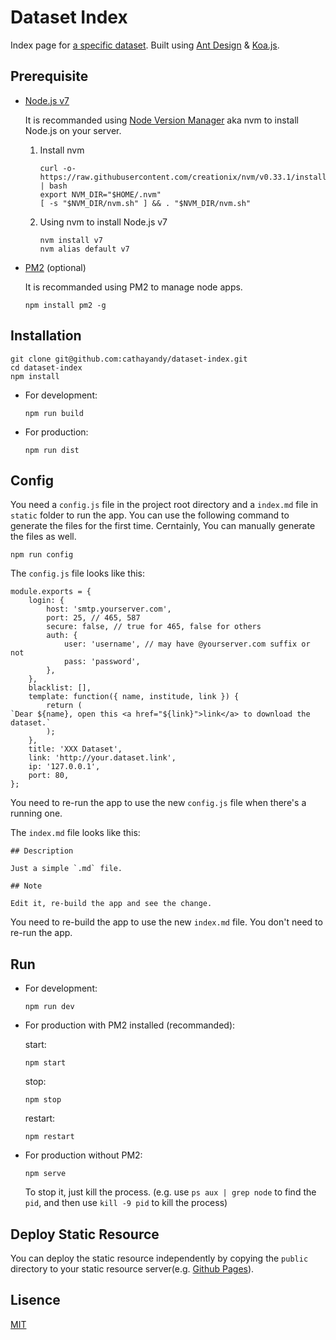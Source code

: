 # Dataset Index

Index page for [a specific dataset](http://cathayandy.com:8000). Built using [Ant Design](https://ant.design) & [Koa.js](http://koajs.com/).

## Prerequisite

*   [Node.js v7](https://nodejs.org)
    
    It is recommanded using [Node Version Manager](https://github.com/creationix/nvm) aka nvm to install Node.js on your server.

    1.  Install nvm

            curl -o- https://raw.githubusercontent.com/creationix/nvm/v0.33.1/install.sh | bash
            export NVM_DIR="$HOME/.nvm"
            [ -s "$NVM_DIR/nvm.sh" ] && . "$NVM_DIR/nvm.sh"

    2.  Using nvm to install Node.js v7

            nvm install v7
            nvm alias default v7

*   [PM2](http://pm2.keymetrics.io/) (optional)

    It is recommanded using PM2 to manage node apps.

        npm install pm2 -g

## Installation

    git clone git@github.com:cathayandy/dataset-index.git
    cd dataset-index
    npm install

*   For development:
            
        npm run build
    
*   For production:

        npm run dist

## Config

You need a `config.js` file in the project root directory and a `index.md` file in `static` folder to run the app. You can use the following command to generate the files for the first time. Cerntainly, You can manually generate the files as well.

    npm run config

The `config.js` file looks like this:

    module.exports = {
        login: {
            host: 'smtp.yourserver.com',
            port: 25, // 465, 587
            secure: false, // true for 465, false for others
            auth: {
                user: 'username', // may have @yourserver.com suffix or not
                pass: 'password',
            },
        },
        blacklist: [],
        template: function({ name, institude, link }) {
            return (
    `Dear ${name}, open this <a href="${link}">link</a> to download the dataset.`
            );
        },
        title: 'XXX Dataset',
        link: 'http://your.dataset.link',
        ip: '127.0.0.1',
        port: 80,
    };

You need to re-run the app to use the new `config.js` file when there's a running one.

The `index.md` file looks like this:

    ## Description

    Just a simple `.md` file.

    ## Note

    Edit it, re-build the app and see the change.

You need to re-build the app to use the new `index.md` file. You don't need to re-run the app.

## Run

*   For development:
            
        npm run dev
    
*   For production with PM2 installed (recommanded):

    start:

        npm start
    
    stop:

        npm stop
    
    restart:

        npm restart

*   For production without PM2:

        npm serve

    To stop it, just kill the process. (e.g. use `ps aux | grep node` to find the `pid`, and then use `kill -9 pid` to kill the process)

## Deploy Static Resource

You can deploy the static resource independently by copying the `public` directory to your static resource server(e.g. [Github Pages](https://pages.github.com/)).

## Lisence

[MIT](https://tldrlegal.com/license/mit-license)